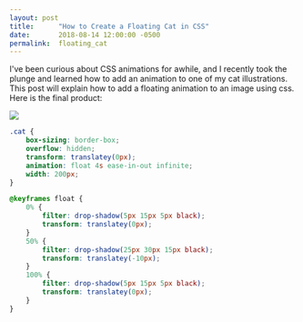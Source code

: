 ```yaml
---
layout: post
title:      "How to Create a Floating Cat in CSS"
date:       2018-08-14 12:00:00 -0500
permalink:  floating_cat
---
```


I've been curious about CSS animations for awhile, and I recently took the plunge and learned how to add an animation to one of my cat illustrations. This post will explain how to add a floating animation to an image using css. Here is the final product:

<img src="https://i.imgur.com/H9XhL0e.gif">

```css
.cat {
	box-sizing: border-box;
	overflow: hidden;
	transform: translatey(0px);
	animation: float 4s ease-in-out infinite;
	width: 200px;
}

@keyframes float {
	0% {
		filter: drop-shadow(5px 15px 5px black);
		transform: translatey(0px);
	}
	50% {
		filter: drop-shadow(25px 30px 15px black);
		transform: translatey(-10px);
	}
	100% {
		filter: drop-shadow(5px 15px 5px black);
		transform: translatey(0px);
	}
}
```









